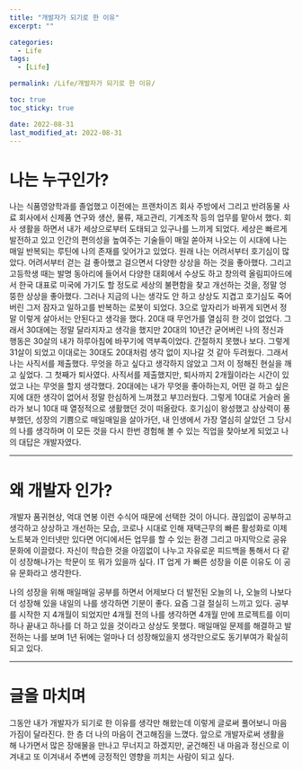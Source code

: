 ```yaml
---
title: "개발자가 되기로 한 이유"
excerpt: ""

categories:
  - Life
tags:
  - [Life]

permalink: /Life/개발자가 되기로 한 이유/

toc: true
toc_sticky: true

date: 2022-08-31
last_modified_at: 2022-08-31
---
```

# 나는 누구인가?
나는 식품영양학과를 졸업했고 이전에는 프랜차이즈 회사 주방에서 그리고 반려동물 사료 회사에서 신제품 연구와 생산, 물류, 재고관리, 기계조작 등의 업무를 맡아서 했다. 회사 생활을 하면서 내가 세상으로부터 도태되고 있구나를 느끼게 되었다. 세상은 빠르게 발전하고 있고 인간의 편의성을 높여주는 기술들이 매일 쏟아져 나오는 이 시대에 나는 매일 반복되는 루틴에 나의 존재를 잊어가고 있었다. 원래 나는 어려서부터 호기심이 많았다. 어려서부터 걷는 걸 좋아했고 걸으면서 다양한 상상을 하는 것을 좋아했다. 그리고 고등학생 때는 발명 동아리에 들어서 다양한 대회에서 수상도 하고 창의력 올림피아드에서 한국 대표로 미국에 가기도 할 정도로 세상의 불편함을 찾고 개선하는 것을, 정말 엉뚱한 상상을 좋아했다. 그러나 지금의 나는 생각도 안 하고 상상도 지겹고 호기심도 죽어버린 그저 잠자고 일하고를 반복하는 로봇이 되었다. 3으로 앞자리가 바뀌게 되면서 정말 이렇게 살아서는 안된다고 생각을 했다. 20대 때 무언가를 열심히 한 것이 없었다. 그래서 30대에는 정말 달라지자고 생각을 했지만 20대의 10년간 굳어버린 나의 정신과 행동은 30살의 내가 하루아침에 바꾸기에 역부족이었다. 간절하지 못했나 보다. 그렇게 31살이 되었고 이대로는 30대도 20대처럼 생각 없이 지나갈 것 같아 두려웠다. 그래서 나는 사직서를 제출했다. 무엇을 하고 싶다고 생각하지 않았고 그저 이 정해진 현실을 깨고 싶었다. 그 첫째가 퇴사였다. 사직서를 제출했지만, 퇴사까지 2개월이라는 시간이 있었고 나는 무엇을 할지 생각했다. 20대에는 내가 무엇을 좋아하는지, 어떤 걸 하고 싶은지에 대한 생각이 없어서 정말 한심하게 느껴졌고 부끄러웠다. 그렇게 10대로 거슬러 올라가 보니 10대 때 열정적으로 생활했던 것이 떠올랐다. 호기심이 왕성했고 상상력이 풍부했던, 성장의 기쁨으로 매일매일을 살아가던, 내 인생에서 가장 열심히 살았던 그 당시의 나를 생각하며 이 모든 것을 다시 한번 경험해 볼 수 있는 직업을 찾아보게 되었고 나의 대답은 개발자였다. 

****

# 왜 개발자 인가?
개발자 품귀현상, 억대 연봉 이런 수식어 때문에 선택한 것이 아니다. 끊임없이 공부하고 생각하고 상상하고 개선하는 모습, 코로나 시대로 인해 재택근무의 빠른 활성화로 이제 노트북과 인터넷만 있다면 어디에서든 업무를 할 수 있는 환경 그리고 마지막으로 공유 문화에 이끌렸다. 자신이 학습한 것을 아낌없이 나누고 자유로운 피드백을 통해서 다 같이 성장해나가는 학문이 또 뭐가 있을까 싶다. IT 업게 가 빠른 성장을 이룬 이유도 이 공유 문화라고 생각한다.

나의 성장을 위해 매일매일 공부를 하면서 어제보다 더 발전된 오늘의 나, 오늘의 나보다 더 성장해 있을 내일의 나를 생각하면 기분이 좋다. 요즘 그걸 절실히 느끼고 있다. 공부를 시작한 지 4개월이 되었지만 4개월 전의 나를 생각하면 4개월 만에 프로젝트를 이미 하나 끝내고 하나를 더 하고 있을 것이라고 상상도 못했다. 매일매일 문제를 해결하고 발전하는 나를 보며 1년 뒤에는 얼마나 더 성장해있을지 생각만으로도 동기부여가 확실히 되고 있다.

****

# 글을 마치며
그동안 내가 개발자가 되기로 한 이유를 생각만 해왔는데 이렇게 글로써 풀어보니 마음가짐이 달라진다. 한 층 더 나의 마음이 견고해짐을 느꼈다. 앞으로 개발자로써 생활을 해 나가면서 많은 장애물을 만나고 무너지고 하겠지만, 굳건해진 내 마음과 정신으로 이겨내고 또 이겨내서 주변에 긍정적인 영향을 끼치는 사람이 되고 싶다.
